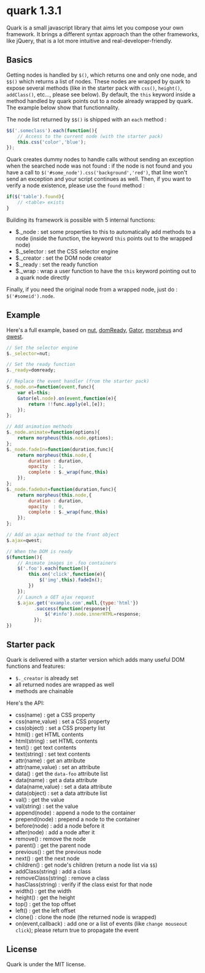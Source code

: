 quark 1.3.1
===========

Quark is a small javascript library that aims let you compose your own framework. It brings a different syntax approach than the other frameworks, like jQuery, that is a lot more intuitive and real-developer-friendly.

Basics
------

Getting nodes is handled by `$()`, which returns one and only one node, and `$$()` which returns a list of nodes. These nodes are wrapped by quark to expose several methods (like in the starter pack with `css()`, `height()`, `addClass()`, etc..., please see below). By default, the `this` keyword inside a method handled by quark points out to a node already wrapped by quark. The example below show that functionnality.

The node list returned by `$$()` is shipped with an `each` method :

```javascript
$$('.someclass').each(function(){
    // Access to the current node (with the starter pack)
    this.css('color','blue');
});
```

Quark creates dummy nodes to handle calls without sending an exception when the searched node was not found : if the node is not found and you have a call to `$('#some_node').css('background','red')`, that line won't send an exception and your script continues as well. Then, if you want to verify a node existence, please use the `found` method :

```javascript
if($('table').found){
    // <table> exists
}
```

Building its framework is possible with 5 internal functions:

- $._node : set some properties to this to automatically add methods to a node (inside the function, the keyword `this` points out to the wrapped node)
- $._selector : set the CSS selector engine
- $._creator : set the DOM node creator
- $._ready : set the ready function
- $._wrap : wrap a user function to have the `this` keyword pointing out to a quark node directly

Finally, if you need the original node from a wrapped node, just do : `$('#someid').node`.

Example
-------

Here's a full example, based on [nut](https://github.com/pyrsmk/nut), [domReady](https://github.com/ded/domready), [Gator](http://craig.is/riding/gators), [morpheus](https://github.com/ded/morpheus) and [qwest](https://github.com/pyrsmk/qwest).

```javascript
// Set the selector engine
$._selector=nut;

// Set the ready function
$._ready=domready;

// Replace the event handler (from the starter pack)
$._node.on=function(event,func){
    var el=this;
    Gator(el.node).on(event,function(e){
        return !!func.apply(el,[e]);
    });
};

// Add animation methods
$._node.animate=function(options){
    return morpheus(this.node,options);
};
$._node.fadeIn=function(duration,func){
    return morpheus(this.node,{
        duration : duration,
        opacity  : 1,
        complete : $._wrap(func,this)
    });
};
$._node.fadeOut=function(duration,func){
    return morpheus(this.node,{
        duration : duration,
        opacity  : 0,
        complete : $._wrap(func,this)
    });
};

// Add an ajax method to the front object
$.ajax=qwest;
```

```javascript
// When the DOM is ready
$(function(){
    // Animate images in .foo containers
    $('.foo').each(function(){
        this.on('click',function(e){
            $('img',this).fadeIn();
        })
    });
    // Launch a GET ajax request
    $.ajax.get('example.com',null,{type:'html'})
          .success(function(response){
              $('#info').node.innerHTML=response;
          });
})
```

Starter pack
------------

Quark is delivered with a starter version which adds many useful DOM functions and features:

- `$._creator` is already set
- all returned nodes are wrapped as well
- methods are chainable

Here's the API:

- css(name) : get a CSS property
- css(name,value) : set a CSS property
- css(object) : set a CSS property list
- html() : get HTML contents
- html(string) : set HTML contents
- text() : get text contents
- text(string) : set text contents
- attr(name) : get an attribute
- attr(name,value) : set an attribute
- data() : get the `data-foo` attribute list
- data(name) : get a data attribute
- data(name,value) : set a data attribute
- data(object) : set a data attribute list
- val() : get the value
- val(string) : set the value
- append(node) : append a node to the container
- prepend(node) : prepend a node to the container
- before(node) : add a node before it
- after(node) : add a node after it
- remove() : remove the node
- parent() : get the parent node
- previous() : get the previous node
- next() : get the next node
- children() : get node's children (return a node list via `$$`)
- addClass(string) : add a class
- removeClass(string) : remove a class
- hasClass(string) : verify if the class exist for that node
- width() : get the width
- height() : get the height
- top() : get the top offset
- left() : get the left offset
- clone() : clone the node (the returned node is wrapped)
- on(event,callback) : add one or a list of events (like `change mouseout click`); please return true to propagate the event

License
-------

Quark is under the MIT license.
